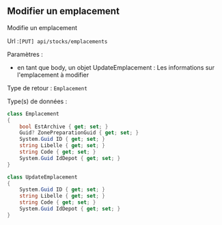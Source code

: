 ## <span id='modifieremplacement'>Modifier un emplacement</span>

Modifie un emplacement

Url :`[PUT] api/stocks/emplacements`

Paramètres : 

- en tant que body, un objet UpdateEmplacement : Les informations sur l'emplacement à modifier

Type de retour : `Emplacement`

Type(s) de données :

```csharp
class Emplacement
{
	bool EstArchive { get; set; }
	Guid? ZonePreparationGuid { get; set; }
	System.Guid ID { get; set; }
	string Libelle { get; set; }
	string Code { get; set; }
	System.Guid IdDepot { get; set; }
}

class UpdateEmplacement
{
	System.Guid ID { get; set; }
	string Libelle { get; set; }
	string Code { get; set; }
	System.Guid IdDepot { get; set; }
}

```

